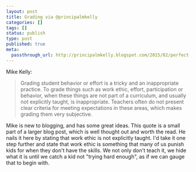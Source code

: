 ```yaml
---
layout: post
title: Grading via @principalmkelly
categories: []
tags: []
status: publish
type: post
published: true
meta:
  passthrough_url: http://principalmkelly.blogspot.com/2015/02/perfect-grading-practices-in-imperfect.html?m=1
---
```


Mike Kelly:


>Grading student behavior or effort is a tricky and an inappropriate practice. To grade things such as work ethic, effort, participation or behavior, when these things are not part of a curriculum, and usually not explicitly taught, is inappropriate. Teachers often do not present clear criteria for meeting expectations in these areas, which makes grading them very subjective.



Mike is new to blogging, and has some great ideas. This quote is a small part of a larger blog post, which is well thought out and worth the read. He nails it here by stating that work ethic is not explicitly taught. I'd take it one step further and state that work ethic is something that many of us punish kids for when they don't have the skills. We not only don't teach it, we hide what it is until we catch a kid not "trying hard enough", as if we can gauge that to begin with.
